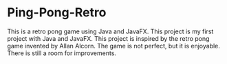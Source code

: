 # Ping-Pong-Retro
This is a retro pong game using Java and JavaFX.
This project is my first project with Java and JavaFX. This project is inspired by the retro pong game invented by Allan Alcorn.
The game is not perfect, but it is enjoyable. There is still a room for improvements.
